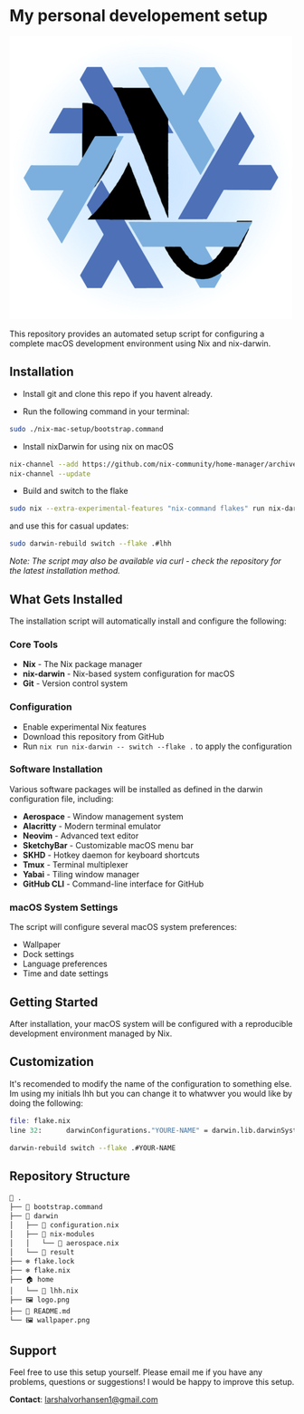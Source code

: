 # My personal developement setup

![nix-lambdasimLogo](logo.png "Lambda-nix")

This repository provides an automated setup script for configuring a complete macOS development environment using Nix and nix-darwin.

## Installation

- Install git and clone this repo if you havent already.

- Run the following command in your terminal:
```bash
sudo ./nix-mac-setup/bootstrap.command
```

- Install nixDarwin for using nix on macOS
```bash
nix-channel --add https://github.com/nix-community/home-manager/archive/release-23.05.tar.gz home-manager
nix-channel --update
```

- Build and switch to the flake
```bash
sudo nix --extra-experimental-features "nix-command flakes" run nix-darwin -- switch --flake ./nix-mac-setup
```

and use this for casual updates:
```bash
sudo darwin-rebuild switch --flake .#lhh
```

_Note: The script may also be available via curl - check the repository for the latest installation method._

## What Gets Installed

The installation script will automatically install and configure the following:

### Core Tools

- **Nix** - The Nix package manager
- **nix-darwin** - Nix-based system configuration for macOS
- **Git** - Version control system

### Configuration

- Enable experimental Nix features
- Download this repository from GitHub
- Run `nix run nix-darwin -- switch --flake .` to apply the configuration

### Software Installation

Various software packages will be installed as defined in the darwin configuration file, including:

- **Aerospace** - Window management system
- **Alacritty** - Modern terminal emulator
- **Neovim** - Advanced text editor
- **SketchyBar** - Customizable macOS menu bar
- **SKHD** - Hotkey daemon for keyboard shortcuts
- **Tmux** - Terminal multiplexer
- **Yabai** - Tiling window manager
- **GitHub CLI** - Command-line interface for GitHub

### macOS System Settings

The script will configure several macOS system preferences:

- Wallpaper
- Dock settings
- Language preferences
- Time and date settings

## Getting Started

After installation, your macOS system will be configured with a reproducible development environment managed by Nix.

## Customization

It's recomended to modify the name of the configuration to something else. Im using my initials lhh but you can change it to whatwver you would like by doing the following:
```nix
file: flake.nix
line 32:      darwinConfigurations."YOURE-NAME" = darwin.lib.darwinSystem {

```

```bash
darwin-rebuild switch --flake .#YOUR-NAME
```

## Repository Structure

```
📁 .
├── 📄 bootstrap.command
├── 📁 darwin
│   ├── 📄 configuration.nix
│   ├── 📁 nix-modules
│   │   └── 📄 aerospace.nix
│   └── 📄 result
├── ❄️ flake.lock
├── ❄️ flake.nix
├── 🏠 home
│   └── 📄 lhh.nix
├── 🖼️ logo.png
├── 📘 README.md
└── 🖼️ wallpaper.png
```

## Support

Feel free to use this setup yourself. Please email me if you have any problems, questions or suggestions! 
I would be happy to improve this setup.

**Contact**: [larshalvorhansen1@gmail.com](mailto:larshalvorhansen1@gmail.com)
